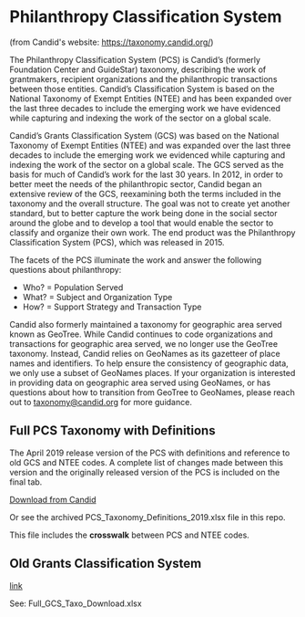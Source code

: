 # Philanthropy Classification System

(from Candid's website: https://taxonomy.candid.org/)

The Philanthropy Classification System (PCS) is Candid’s (formerly Foundation Center and GuideStar) taxonomy, describing the work of grantmakers, recipient organizations and the philanthropic transactions between those entities. Candid’s Classification System is based on the National Taxonomy of Exempt Entities (NTEE) and has been expanded over the last three decades to include the emerging work we have evidenced while capturing and indexing the work of the sector on a global scale.

Candid’s Grants Classification System (GCS) was based on the National Taxonomy of Exempt Entities (NTEE) and was expanded over the last three decades to include the emerging work we evidenced while capturing and indexing the work of the sector on a global scale. The GCS served as the basis for much of Candid’s work for the last 30 years. In 2012, in order to better meet the needs of the philanthropic sector, Candid began an extensive review of the GCS, reexamining both the terms included in the taxonomy and the overall structure. The goal was not to create yet another standard, but to better capture the work being done in the social sector around the globe and to develop a tool that would enable the sector to classify and organize their own work. The end product was the Philanthropy Classification System (PCS), which was released in 2015.

The facets of the PCS illuminate the work and answer the following questions about philanthropy:

* Who? = Population Served
* What? = Subject and Organization Type
* How? = Support Strategy and Transaction Type

Candid also formerly maintained a taxonomy for geographic area served known as GeoTree. While Candid continues to code organizations and transactions for geographic area served, we no longer use the GeoTree taxonomy. Instead, Candid relies on GeoNames as its gazetteer of place names and identifiers. To help ensure the consistency of geographic data, we only use a subset of GeoNames places. If your organization is interested in providing data on geographic area served using GeoNames, or has questions about how to transition from GeoTree to GeoNames, please reach out to taxonomy@candid.org for more guidance.

## Full PCS Taxonomy with Definitions

The April 2019 release version of the PCS with definitions and reference to old GCS and NTEE codes. A complete list of changes made between this version and the originally released version of the PCS is included on the final tab.

[Download from Candid](https://taxonomy.candid.org/content/download/581878/13146186/file/PCS_Taxonomy_Definitions_2019.xlsx) 

Or see the archived PCS_Taxonomy_Definitions_2019.xlsx file in this repo. 

This file includes the **crosswalk** between PCS and NTEE codes. 

## Old Grants Classification System

[link](https://taxonomy.candid.org/resources/downloads/archived-grants-classification-system-full-taxonomy)

See: Full_GCS_Taxo_Download.xlsx


